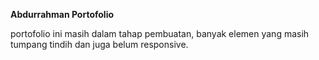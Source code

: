**Abdurrahman Portofolio**

portofolio ini masih dalam tahap pembuatan, banyak elemen yang masih tumpang tindih dan juga belum responsive.
